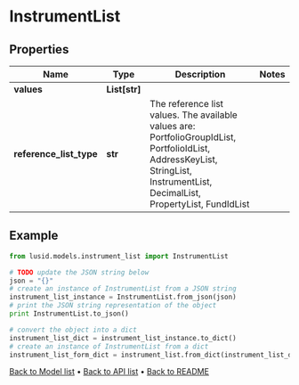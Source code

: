# InstrumentList


## Properties
Name | Type | Description | Notes
------------ | ------------- | ------------- | -------------
**values** | **List[str]** |  | 
**reference_list_type** | **str** | The reference list values. The available values are: PortfolioGroupIdList, PortfolioIdList, AddressKeyList, StringList, InstrumentList, DecimalList, PropertyList, FundIdList | 

## Example

```python
from lusid.models.instrument_list import InstrumentList

# TODO update the JSON string below
json = "{}"
# create an instance of InstrumentList from a JSON string
instrument_list_instance = InstrumentList.from_json(json)
# print the JSON string representation of the object
print InstrumentList.to_json()

# convert the object into a dict
instrument_list_dict = instrument_list_instance.to_dict()
# create an instance of InstrumentList from a dict
instrument_list_form_dict = instrument_list.from_dict(instrument_list_dict)
```
[Back to Model list](../README.md#documentation-for-models) &#8226; [Back to API list](../README.md#documentation-for-api-endpoints) &#8226; [Back to README](../README.md)


